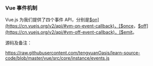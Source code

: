 <!-- @format -->

### Vue 事件机制

Vue.js 为我们提供了四个事件 API，分别是[$on](https://cn.vuejs.org/v2/api/#vm-on-event-callback)，[$once](https://cn.vuejs.org/v2/api/#vm-once-event-callback)，[$off](https://cn.vuejs.org/v2/api/#vm-off-event-callback)，[$emit](https://cn.vuejs.org/v2/api/#vm-emit-event-…args)。

源码及备注：

https://raw.githubusercontent.com/tengyuanOasis/learn-source-code/blob/master/vue/src/core/instance/events.js
